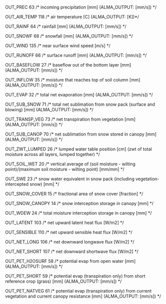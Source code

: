 
OUT_PREC            63  /* incoming precipitation [mm] (ALMA_OUTPUT: [mm/s]) */

OUT_AIR_TEMP       118  /* air temperature [C] (ALMA_OUTPUT: [K])*/

OUT_RAINF           64  /* rainfall  [mm] (ALMA_OUTPUT: [mm/s]) */

OUT_SNOWF           68  /* snowfall  [mm] (ALMA_OUTPUT: [mm/s]) */

OUT_WIND           135  /* near surface wind speed [m/s] */

OUT_RUNOFF          66  /* surface runoff [mm] (ALMA_OUTPUT: [mm/s]) */

OUT_BASEFLOW        27  /* baseflow out of the bottom layer  [mm] (ALMA_OUTPUT: [mm/s]) */

OUT_INFLOW          35  /* moisture that reaches top of soil column [mm] (ALMA_OUTPUT: [mm/s]) */

OUT_EVAP            32  /* total net evaporation [mm] (ALMA_OUTPUT: [mm/s]) */

OUT_SUB_SNOW        71  /* total net sublimation from snow pack (surface and blowing) [mm] (ALMA_OUTPUT: [mm/s]) */

OUT_TRANSP_VEG      73  /* net transpiration from vegetation [mm] (ALMA_OUTPUT: [mm/s]) */

OUT_SUB_CANOP       70  /* net sublimation from snow stored in canopy [mm] (ALMA_OUTPUT: [mm/s]) */

OUT_ZWT_LUMPED      26 /* lumped water table position [cm] (zwt of total moisture across all layers, lumped together) */

OUT_SOIL_WET        20  /* vertical average of (soil moisture - wilting point)/(maximum soil moisture - wilting point) [mm/mm] */

OUT_SWE             23  /* snow water equivalent in snow pack (including vegetation-intercepted snow)  [mm] */

OUT_SNOW_COVER      15  /* fractional area of snow cover [fraction] */

OUT_SNOW_CANOPY     14  /* snow interception storage in canopy  [mm] */

OUT_WDEW            24  /* total moisture interception storage in canopy [mm] */

OUT_LATENT         103  /* net upward latent heat flux [W/m2] */

OUT_SENSIBLE       110  /* net upward sensible heat flux [W/m2] */

OUT_NET_LONG       106  /* net downward longwave flux [W/m2] */

OUT_NET_SHORT      107  /* net downward shortwave flux [W/m2] */

OUT_PET_H2OSURF     58  /* potential evap from open water [mm] (ALMA_OUTPUT: [mm/s]) */

OUT_PET_SHORT       59  /* potential evap (transpiration only) from short reference crop (grass) [mm] (ALMA_OUTPUT: [mm/s]) */

OUT_PET_NATVEG      61  /* potential evap (transpiration only) from current vegetation and current canopy resistance [mm] (ALMA_OUTPUT: 
[mm/s]) */
